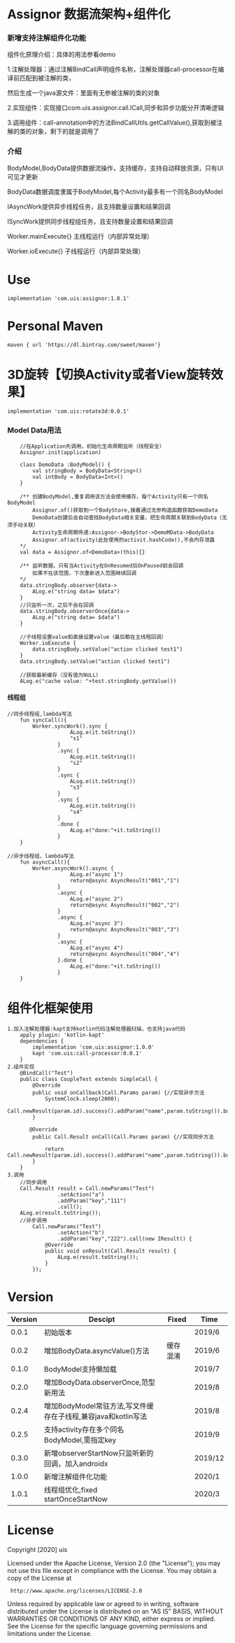 # Assignor 数据流架构+组件化

### 新增支持注解组件化功能
组件化原理介绍：具体的用法参看demo

1.注解处理器：通过注解BindCall声明组件名称，注解处理器call-processor在编译前匹配到被注解的类，

然后生成一个java源文件：里面有无参被注解的类的对象

2.实现组件：实现接口com.uis.assignor.call.ICall,同步和异步功能分开清晰逻辑

3.调用组件：call-annotation中的方法BindCallUtils.getCallValue(),获取到被注解的类的对象，剩下的就是调用了

### 介绍
BodyModel,BodyData提供数据流操作，支持缓存，支持自动释放资源，只有UI可见才更新

BodyData数据调度隶属于BodyModel,每个Activity最多有一个同名BodyModel

IAsyncWork提供异步线程任务，且支持数量设置和结果回调

ISyncWork提供同步线程组任务，且支持数量设置和结果回调

Worker.mainExecute{} 主线程运行（内部异常处理）

Worker.ioExecute{} 子线程运行（内部异常处理）

# Use
    implementation 'com.uis:assignor:1.0.1'
    
# Personal Maven
    maven { url 'https://dl.bintray.com/sweet/maven'}    

# 3D旋转【切换Activity或者View旋转效果】
    implementation 'com.uis:rotate3d:0.0.1'

### Model Data用法

```
    //在Application先调用，初始化生命周期监听（线程安全）
    Assignor.init(application)
    
    class DemoData :BodyModel() {
        val stringBody = BodyData<String>()
        val intBody = BodyData<Int>()
    }
    
    /** 创建BodyModel,重复调用该方法会使用缓存，每个Activity只有一个同名BodyModel
        Assignor.of()获取到一个BodyStore,接着通过无参构造函数获取DemoData
        DemoData创建后会自动查找BodyData相关变量，把生命周期关联到BodyData（无须手动关联）
        Activity生命周期传递:Assignor->BodyStor->DemoMData->BodyData
        Assignor.of(activity)此处使用的activit.hashCode(),不会内存泄露
    */
    val data = Assignor.of<DemoData>(this){}
    
    /** 监听数据，只有当Activity在OnResumed后OnPaused前会回调
        如果不在该范围，下次重新进入范围继续回调
    */
    data.stringBody.observer{data->
        ALog.e("string data= $data")
    }
    //只监听一次，之后不会在回调
    data.stringBody.observerOnce{data->
        ALog.e("string data= $data")
    }
    
    //子线程设置value和直接设置value（最后都在主线程回调）
    Worker.ioExecute {
        data.stringBody.setValue("action clicked test1")
    }
    data.stringBody.setValue("action clicked test1")
    
    //获取最新缓存（没有值为NULL）
    ALog.e("cache value: "+test.stringBody.getValue())
```

#### 线程组
```
//同步线程组,lambda写法
    fun syncCall(){
        Worker.syncWork().sync {
                    ALog.e(it.toString())
                    "s1"
                }
                .sync {
                    ALog.e(it.toString())
                    "s2"
                }
                .sync {
                    ALog.e(it.toString())
                    "s3"
                }
                .sync {
                    ALog.e(it.toString())
                    "s4"
                }
                .done {
                    ALog.e("done:"+it.toString())
                }
    }
    
//异步线程组，lambda写法
    fun asyncCall(){
        Worker.asyncWork().async {
                    ALog.e("async 1")
                    return@async AsyncResult("001","1")
                }
                .async {
                    ALog.e("async 2")
                    return@async AsyncResult("002","2")
                }
                .async {
                    ALog.e("async 3")
                    return@async AsyncResult("003","3")
                }
                .async {
                    ALog.e("async 4")
                    return@async AsyncResult("004","4")
                }.done {
                    ALog.e("done:"+it.toString())
                }
    }    
```


# 组件化框架使用

    1.加入注解处理器:kapt支持kotlin代码注解处理器扫描，也支持java代码
        apply plugin: 'kotlin-kapt'
        dependencies {
            implementation 'com.uis:assignor:1.0.0'
            kapt 'com.uis:call-processor:0.0.1'
        }
    2.组件实现
        @BindCall("Test")
        public class CoupleTest extends SimpleCall {
            @Override
            public void onCallback(Call.Params param) {//实现异步方法
                SystemClock.sleep(2000);
                Call.newResult(param.id).success().addParam("name",param.toString()).build();
            }

           @Override
            public Call.Result onCall(Call.Params param) {//实现同步方法

                return Call.newResult(param.id).success().addParam("name",param.toString()).build();
            }
        }
    3.调用
        //同步调用
        Call.Result result = Call.newParams("Test")
                    .setAction("a")
                    .addParam("key","111")
                    .call();
        ALog.e(result.toString());
        //异步调用
            Call.newParams("Test")
                    .setAction("b")
                    .addParam("key","222").call(new IResult() {
                @Override
                public void onResult(Call.Result result) {
                    ALog.e(result.toString());
                }
            });


# Version
Version|Descipt|Fixed|Time
----|----|----|----
0.0.1|初始版本| |2019/6
0.0.2|增加BodyData.asyncValue()方法|缓存混淆|2019/6
0.1.0|BodyModel支持懒加载||2019/7
0.2.0|增加BodyData.observerOnce,范型新用法||2019/8
0.2.4|增加BodyModel常驻方法,写文件缓存在子线程,兼容java和kotlin写法||2019/8
0.2.5|支持activity存在多个同名BodyModel,需指定key||2019/9
0.3.0|新增observerStartNow只监听新的回调，加入androidx||2019/12
1.0.0|新增注解组件化功能||2020/1
1.0.1|线程组优化,fixed startOnceStartNow||2020/3

# License
Copyright [2020] uis
        
Licensed under the Apache License, Version 2.0 (the "License");
you may not use this file except in compliance with the License.
You may obtain a copy of the License at
        
     http://www.apache.org/licenses/LICENSE-2.0
        
Unless required by applicable law or agreed to in writing, software
distributed under the License is distributed on an "AS IS" BASIS,
WITHOUT WARRANTIES OR CONDITIONS OF ANY KIND, either express or implied.
See the License for the specific language governing permissions and
limitations under the License.